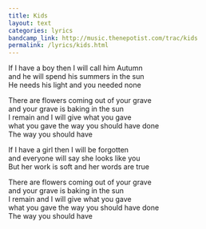 ```yaml
---
title: Kids
layout: text
categories: lyrics
bandcamp_link: http://music.thenepotist.com/trac/kids
permalink: /lyrics/kids.html
---
```


If I have a boy then I will call him Autumn  
and he will spend his summers in the sun  
He needs his light and you needed none

There are flowers coming out of your grave  
and your grave is baking in the sun  
I remain and I will give what you gave  
what you gave the way you should have done  
The way you should have

If I have a girl then I will be forgotten  
and everyone will say she looks like you  
But her work is soft and her words are true

There are flowers coming out of your grave  
and your grave is baking in the sun  
I remain and I will give what you gave  
what you gave the way you should have done  
The way you should have

